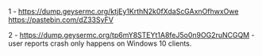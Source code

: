 1 - https://dump.geysermc.org/ktjEy1KrthN2k0fXdaScGAxnOfhwxOwe
    https://pastebin.com/dZ33SyFV

2 - https://dump.geysermc.org/tp6mY8STEYt1A8feJ5o0n9OG2ruNCGQM - user reports crash only happens on Windows 10 clients.
